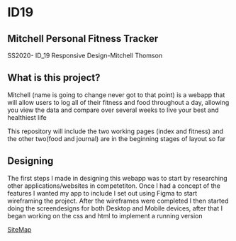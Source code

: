 # ID19

## Mitchell Personal Fitness Tracker
SS2020- ID_19 Responsive Design-Mitchell Thomson

## What is this project?

Mitchell (name is going to change never got to that point) is a webapp that will allow users to log all of their fitness and food throughout a day, allowing you view the data and compare over several weeks to live your best and healthiest life

This repository will include the two working pages (index and fitness) and the other two(food and journal) are in the beginning stages of layout so far

## Designing

The first steps I made in designing this webapp was to start by researching other applications/websites in competetiton. Once I had a concept of the features I wanted my app to include I set out using Figma to start wireframing the project. After the wireframes were completed I then started doing the screendesigns for both Desktop and Mobile devices, after that I began working on the css and html to implement a running version

[SiteMap]()